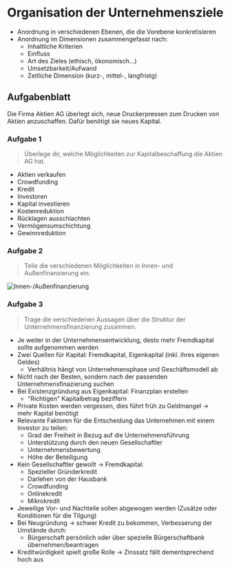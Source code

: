 # Organisation der Unternehmensziele

- Anordnung in verschiedenen Ebenen, die die Vorebene konkretisieren
- Anordnung im Dimensionen zusammengefasst nach:
    - Inhaltliche Kriterien
    - Einfluss
    - Art des Zieles (ethisch, ökonomisch...)
    - Umsetzbarkeit/Aufwand
    - Zeitliche Dimension (kurz-, mittel-, langfristg)

## Aufgabenblatt

Die Firma Aktien AG überlegt sich, neue Druckerpressen zum Drucken von Aktien anzuschaffen. Dafür benötigt sie neues Kapital.

### Aufgabe 1

> Überlege dir, welche Möglichkeiten zur Kapitalbeschaffung die Aktien AG hat.

- Aktien verkaufen
- Crowdfunding
- Kredit
- Investoren
- Kapital investieren
- Kostenreduktion
- Rücklagen ausschlachten
- Vermögensumschichtung
- Gewinnreduktion

### Aufgabe 2

> Teile die verschiedenen Möglichkeiten in Innen- und Außenfinanzierung ein.

![Innen-/Außenfinanzierung](img/2020-02-06_Innen-Außenfinanzierung.jpg)

### Aufgabe 3

> Trage die verschiedenen Aussagen über die Struktur der Unternehmensfinanzierung zusammen.

<!--
    @author: Rave
    @date: 2020-03-05
-->

- Je weiter in der Unternehmensentwicklung, desto mehr Fremdkapital sollte aufgenommen werden
- Zwei Quellen für Kapital: Fremdkapital, Eigenkapital (inkl. ihres eigenen Geldes)
    - Verhältnis hängt von Unternehmensphase und Geschäftsmodell ab
- Nicht nach der Besten, sondern nach der passenden Unternehmensfinazierung suchen
- Bei Existenzgründung aus Eigenkapital: Finanzplan erstellen
    - "Richtigen" Kapitalbetrag beziffern
- Private Kosten werden vergessen, dies führt früh zu Geldmangel $\rightarrow$ mehr Kapital benötigt
- Relevante Faktoren für die Entscheidung das Unternehmen mit einem Investor zu teilen:
    - Grad der Freiheit in Bezug auf die Unternehmensführung
    - Unterstützung durch den neuen Gesellschaftler
    - Unternehmensbewertung
    - Höhe der Beteiligung
- Kein Gesellschaftler gewollt $\rightarrow$ Fremdkapital:
    - Spezieller Gründerkredit
    - Darlehen von der Hausbank
    - Crowdfunding
    - Onlinekredit
    - Mikrokredit
- Jeweilige Vor- und Nachteile sollen abgewogen werden (Zusätze oder Konditionen für die Tilgung)
- Bei Neugründung $\rightarrow$ schwer Kredit zu bekommen, Verbesserung der Umstände durch:
    - Bürgerschaft persönlich oder über spezielle Bürgerschaftbank übernehmen/beantragen
- Kreditwürdigkeit spielt große Rolle $\rightarrow$ Zinssatz fällt dementsprechend hoch aus
